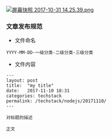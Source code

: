 [![屏幕快照 2017-10-31 14.25.39.png](https://i.loli.net/2017/10/31/59f8178700fb6.png)](https://i.loli.net/2017/10/31/59f8178700fb6.png)

### 文章发布规范
- 文件命名

`YYYY-MM-DD-一级分类-二级分类-三级分类`

- 文件内容

```
---
layout: post
title:  "my title"
date:   2017-11-10 18:31
categories: techstack
permalink: /techstack/nodejs/20171110/
---

对标题的描述

正文
```
